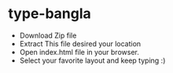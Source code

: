 type-bangla
===========
+ Download Zip file 
+ Extract This file desired your location
+ Open index.html file in your browser.
+ Select your favorite layout and keep typing :)

